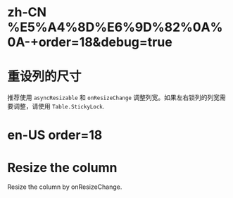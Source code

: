 # zh-CN %E5%A4%8D%E6%9D%82%0A%0A-+order=18&debug=true

# 重设列的尺寸

推荐使用 `asyncResizable` 和 `onResizeChange` 调整列宽。如果左右锁列的列宽需要调整，请使用 `Table.StickyLock`.

# en-US order=18

# Resize the column

Resize the column by onResizeChange.
